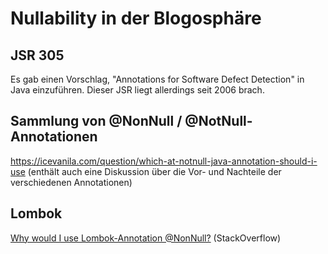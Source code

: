 # Nullability in der Blogosphäre

## JSR 305

Es gab einen Vorschlag, "Annotations for Software Defect Detection" in Java einzuführen. Dieser JSR liegt allerdings seit 2006 brach.

## Sammlung von @NonNull / @NotNull-Annotationen

https://icevanila.com/question/which-at-notnull-java-annotation-should-i-use (enthält auch eine Diskussion über die Vor- und Nachteile der verschiedenen Annotationen)

## Lombok

[Why would I use Lombok-Annotation @NonNull?](https://stackoverflow.com/questions/56735134/why-would-i-use-lombok-annotation-nonnull) (StackOverflow)

